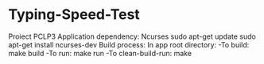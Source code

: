 # Typing-Speed-Test
Proiect PCLP3
Application dependency: Ncurses
	sudo apt-get update
	sudo apt-get install ncurses-dev
Build process:
	In app root directory:
		-To build: make build
		-To run: make run
		-To clean-build-run: make
